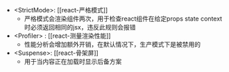 - \<StrictMode>: [[react-严格模式]]
	- 严格模式会渲染组件两次，用于检查react组件在给定props state context时必须返回相同的jsx，违反此规则会报错
- \<Profiler> : [[react-测量渲染性能]]
	- 性能分析会增加额外开销，在默认情况下，生产模式下是被禁用的
- \<Suspense>: [[react-骨架屏]]
	- 用于当内容正在加载时显示后备方案